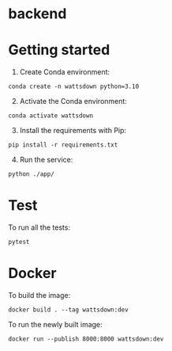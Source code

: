 # backend

# Getting started
1. Create Conda environment:
````
conda create -n wattsdown python=3.10
````
2. Activate the Conda environment:
````
conda activate wattsdown
````
3. Install the requirements with Pip:
````
pip install -r requirements.txt
````
4. Run the service:
````
python ./app/
````

# Test
To run all the tests:
````
pytest
````

# Docker
To build the image:
````
docker build . --tag wattsdown:dev
````
To run the newly built image:
````
docker run --publish 8000:8000 wattsdown:dev
````
